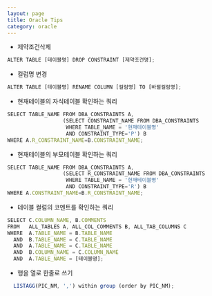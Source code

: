 ```yaml
---
layout: page
title: Oracle Tips
category: oracle
---
```


- 제약조건삭제
```javascript
ALTER TABLE [테이블명] DROP CONSTRAINT [제약조건명];
```


- 컬럼명 변경
```javascript
ALTER TABLE [테이블명] RENAME COLUMN [컬럼명] TO [바뀔컬럼명];
```

- 현재테이블의 자식테이블 확인하는 쿼리
```javascript
SELECT TABLE_NAME FROM DBA_CONSTRAINTS A,
                  (SELECT CONSTRAINT_NAME FROM DBA_CONSTRAINTS
                   WHERE TABLE_NAME = '현재테이블명'
                   AND CONSTRAINT_TYPE='P') B
WHERE A.R_CONSTRAINT_NAME=B.CONSTRAINT_NAME;
```

- 현재테이블의 부모테이블 확인하는 쿼리
```javascript
SELECT TABLE_NAME FROM DBA_CONSTRAINTS A,
                  (SELECT R_CONSTRAINT_NAME FROM DBA_CONSTRAINTS
                   WHERE TABLE_NAME = '현재테이블명'   
                   AND CONSTRAINT_TYPE='R') B
WHERE A.CONSTRAINT_NAME=B.R_CONSTRAINT_NAME;
```
- 테이블 컬럼의 코멘트를 확인하는 쿼리
```javascript
SELECT C.COLUMN_NAME, B.COMMENTS
FROM   ALL_TABLES A, ALL_COL_COMMENTS B, ALL_TAB_COLUMNS C
WHERE  A.TABLE_NAME = B.TABLE_NAME
  AND  B.TABLE_NAME = C.TABLE_NAME
  AND  A.TABLE_NAME = C.TABLE_NAME
  AND  B.COLUMN_NAME = C.COLUMN_NAME
  AND  A.TABLE_NAME = [테이블명];
```

- 행을 열로 한줄로 쓰기
```javascript
  LISTAGG(PIC_NM, ',') within group (order by PIC_NM);
```

